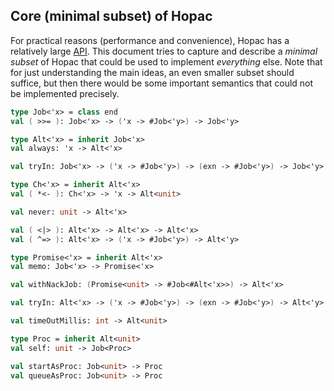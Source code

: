 ## Core (minimal subset) of Hopac

For practical reasons (performance and convenience), Hopac has a relatively
large [API](http://hopac.github.io/Hopac/Hopac.html).  This document tries to
capture and describe a *minimal subset* of Hopac that could be used to implement
*everything* else.  Note that for just understanding the main ideas, an even
smaller subset should suffice, but then there would be some important semantics
that could not be implemented precisely.

```fs
type Job<'x> = class end
val ( >>= ): Job<'x> -> ('x -> #Job<'y>) -> Job<'y>

type Alt<'x> = inherit Job<'x>
val always: 'x -> Alt<'x>

val tryIn: Job<'x> -> ('x -> #Job<'y>) -> (exn -> #Job<'y>) -> Job<'y>

type Ch<'x> = inherit Alt<'x>
val ( *<- ): Ch<'x> -> 'x -> Alt<unit>

val never: unit -> Alt<'x>

val ( <|> ): Alt<'x> -> Alt<'x> -> Alt<'x>
val ( ^=> ): Alt<'x> -> ('x -> #Job<'y>) -> Alt<'y>

type Promise<'x> = inherit Alt<'x>
val memo: Job<'x> -> Promise<'x>

val withNackJob: (Promise<unit> -> #Job<#Alt<'x>>) -> Alt<'x>

val tryIn: Alt<'x> -> ('x -> #Job<'y>) -> (exn -> #Job<'y>) -> Alt<'y>

val timeOutMillis: int -> Alt<unit>

type Proc = inherit Alt<unit>
val self: unit -> Job<Proc>

val startAsProc: Job<unit> -> Proc
val queueAsProc: Job<unit> -> Proc
```
